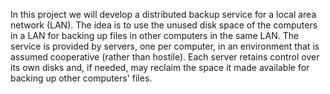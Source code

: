 In this project we will develop a distributed backup service for a local area network (LAN). The idea is to use the unused disk space of the computers in a LAN for backing up files in other computers in the same LAN. The service is provided by servers, one per computer, in an environment that is assumed cooperative (rather than hostile). Each server retains control over its own disks and, if needed, may reclaim the space it made available for backing up other computers' files.